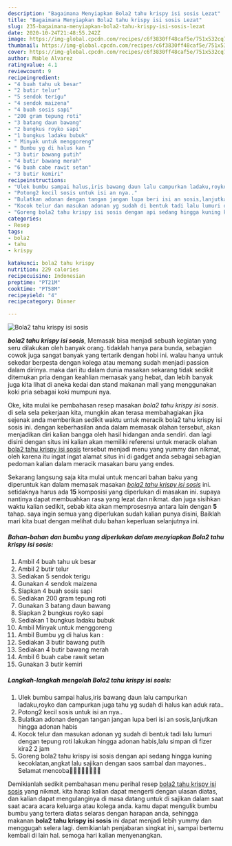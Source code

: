 ```yaml
---
description: "Bagaimana Menyiapkan Bola2 tahu krispy isi sosis Lezat"
title: "Bagaimana Menyiapkan Bola2 tahu krispy isi sosis Lezat"
slug: 235-bagaimana-menyiapkan-bola2-tahu-krispy-isi-sosis-lezat
date: 2020-10-24T21:48:55.242Z
image: https://img-global.cpcdn.com/recipes/c6f3830ff48caf5e/751x532cq70/bola2-tahu-krispy-isi-sosis-foto-resep-utama.jpg
thumbnail: https://img-global.cpcdn.com/recipes/c6f3830ff48caf5e/751x532cq70/bola2-tahu-krispy-isi-sosis-foto-resep-utama.jpg
cover: https://img-global.cpcdn.com/recipes/c6f3830ff48caf5e/751x532cq70/bola2-tahu-krispy-isi-sosis-foto-resep-utama.jpg
author: Mable Alvarez
ratingvalue: 4.1
reviewcount: 9
recipeingredient:
- "4 buah tahu uk besar"
- "2 butir telur"
- "5 sendok terigu"
- "4 sendok maizena"
- "4 buah sosis sapi"
- "200 gram tepung roti"
- "3 batang daun bawang"
- "2 bungkus royko sapi"
- "1 bungkus ladaku bubuk"
- " Minyak untuk menggoreng"
- " Bumbu yg di halus kan "
- "3 butir bawang putih"
- "4 butir bawang merah"
- "6 buah cabe rawit setan"
- "3 butir kemiri"
recipeinstructions:
- "Ulek bumbu sampai halus,iris bawang daun lalu campurkan ladaku,royko dan campurkan juga tahu yg sudah di halus kan aduk rata.."
- "Potong2 kecil sosis untuk isi an nya.."
- "Bulatkan adonan dengan tangan jangan lupa beri isi an sosis,lanjutkan hingga adonan habis"
- "Kocok telur dan masukan adonan yg sudah di bentuk tadi lalu lumuri dengan tepung roti lakukan hingga adonan habis,lalu simpan di fizer kira2 2 jam"
- "Goreng bola2 tahu krispy isi sosis dengan api sedang hingga kuning kecoklatan,angkat lalu sajikan dengan saos sambal dan mayones.. Selamat mencoba💁🏻💁🏻💁🏻💁🏻"
categories:
- Resep
tags:
- bola2
- tahu
- krispy

katakunci: bola2 tahu krispy 
nutrition: 229 calories
recipecuisine: Indonesian
preptime: "PT21M"
cooktime: "PT58M"
recipeyield: "4"
recipecategory: Dinner

---
```



![Bola2 tahu krispy isi sosis](https://img-global.cpcdn.com/recipes/c6f3830ff48caf5e/751x532cq70/bola2-tahu-krispy-isi-sosis-foto-resep-utama.jpg)

<b><i>bola2 tahu krispy isi sosis</i></b>, Memasak bisa menjadi sebuah kegiatan yang seru dilakukan oleh banyak orang. tidaklah hanya para bunda, sebagian cowok juga sangat banyak yang tertarik dengan hobi ini. walau hanya untuk sekedar berpesta dengan kolega atau memang sudah menjadi passion dalam dirinya. maka dari itu dalam dunia masakan sekarang tidak sedikit ditemukan pria dengan keahlian memasak yang hebat, dan lebih banyak juga kita lihat di aneka kedai dan stand makanan mall yang menggunakan koki pria sebagai koki mumpuni nya.



Oke, kita mulai ke pembahasan resep masakan <i>bola2 tahu krispy isi sosis</i>. di sela sela pekerjaan kita, mungkin akan terasa membahagiakan jika sejenak anda memberikan sedikit waktu untuk meracik bola2 tahu krispy isi sosis ini. dengan keberhasilan anda dalam memasak olahan tersebut, akan menjadikan diri kalian bangga oleh hasil hidangan anda sendiri. dan lagi disini dengan situs ini kalian akan memiliki referensi untuk meracik olahan <u>bola2 tahu krispy isi sosis</u> tersebut menjadi menu yang yummy dan nikmat, oleh karena itu ingat ingat alamat situs ini di gadget anda sebagai sebagian pedoman kalian dalam meracik masakan baru yang endes.


Sekarang langsung saja kita mulai untuk mencari bahan baku yang diperuntuk kan dalam memasak masakan <u><i>bola2 tahu krispy isi sosis</i></u> ini. setidaknya harus ada <b>15</b> komposisi yang diperlukan di masakan ini. supaya nantinya dapat membuahkan rasa yang lezat dan nikmat. dan juga sisihkan waktu kalian sedikit, sebab kita akan memprosesnya antara lain dengan <b>5</b> tahap. saya ingin semua yang diperlukan sudah kalian punya disini, Baiklah mari kita buat dengan melihat dulu bahan keperluan selanjutnya ini.

<!--inarticleads1-->

##### Bahan-bahan dan bumbu yang diperlukan dalam menyiapkan Bola2 tahu krispy isi sosis:

1. Ambil 4 buah tahu uk besar
1. Ambil 2 butir telur
1. Sediakan 5 sendok terigu
1. Gunakan 4 sendok maizena
1. Siapkan 4 buah sosis sapi
1. Sediakan 200 gram tepung roti
1. Gunakan 3 batang daun bawang
1. Siapkan 2 bungkus royko sapi
1. Sediakan 1 bungkus ladaku bubuk
1. Ambil  Minyak untuk menggoreng
1. Ambil  Bumbu yg di halus kan :
1. Sediakan 3 butir bawang putih
1. Sediakan 4 butir bawang merah
1. Ambil 6 buah cabe rawit setan
1. Gunakan 3 butir kemiri




<!--inarticleads2-->

##### Langkah-langkah mengolah Bola2 tahu krispy isi sosis:

1. Ulek bumbu sampai halus,iris bawang daun lalu campurkan ladaku,royko dan campurkan juga tahu yg sudah di halus kan aduk rata..
1. Potong2 kecil sosis untuk isi an nya..
1. Bulatkan adonan dengan tangan jangan lupa beri isi an sosis,lanjutkan hingga adonan habis
1. Kocok telur dan masukan adonan yg sudah di bentuk tadi lalu lumuri dengan tepung roti lakukan hingga adonan habis,lalu simpan di fizer kira2 2 jam
1. Goreng bola2 tahu krispy isi sosis dengan api sedang hingga kuning kecoklatan,angkat lalu sajikan dengan saos sambal dan mayones.. Selamat mencoba💁🏻💁🏻💁🏻💁🏻




Demikianlah sedikit pembahasan menu perihal resep <u>bola2 tahu krispy isi sosis</u> yang nikmat. kita harap kalian dapat mengerti dengan ulasan diatas, dan kalian dapat mengulanginya di masa datang untuk di sajikan dalam saat saat acara acara keluarga atau kolega anda. kamu dapat mengulik bumbu bumbu yang tertera diatas selaras dengan harapan anda, sehingga makanan <b>bola2 tahu krispy isi sosis</b> ini dapat menjadi lebih yummy dan menggugah selera lagi. demikianlah penjabaran singkat ini, sampai bertemu kembali di lain hal. semoga hari kalian menyenangkan.
